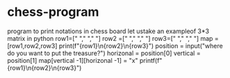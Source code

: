 # chess-program
program to print notations in chess board
let ustake an exampleof 3*3 matrix in python
row1=[" "," "," "]
row2 =[" "," "," "]
row3=[" "," "," "]
map =[row1,row2,row3]
print(f"{row1}\n{row2}\n{row3}")
position = input("where do you want to put the treasure?")
horizonal = position[0]
vertical = position[1]
map[vertical -1][horizonal -1] = "x"
printf(f"{row1}\n{row2}\n{row3}")
